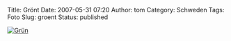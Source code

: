 Title: Grönt
Date: 2007-05-31 07:20
Author: tom
Category: Schweden
Tags: Foto
Slug: groent
Status: published

[![Grün](http://www.fiket.de/pic/grongras_s.jpg "Grün")](http://www.fiket.de/pic/grongras_l.jpg)


